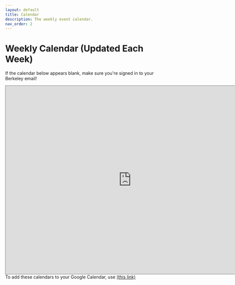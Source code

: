 ```yaml
---
layout: default
title: Calendar
description: The weekly event calendar.
nav_order: 2
---
```


# Weekly Calendar (Updated Each Week)

If the calendar below appears blank, make sure you're signed in to your Berkeley email!

<iframe src="https://calendar.google.com/calendar/embed?src=c_d9fae69993c565e157760d98d4c42ce34e263a9ef811b6ee2907e3d528eb0554%40group.calendar.google.com&ctz=America%2FLos_Angeles&mode=WEEK&
src=src=c_0f25a65904407d7794eb449066c00dabf2eacc57cd1aba12cd038e3b333a1a4f%40group.calendar.google.com&ctz=America%2FLos_Angeles&mode&
src=c_70c17ff88c8e19ba6f151ea5c5bbd253331e6cbd95b00599ac21e59072f81cc1%40group.calendar.google.com&ctz=America%2FLos_Angeles&mode&
src=c_fc2640bbb3f9205e798bc6eaefbff68a4d1090a928ca185b34fb4214184f14e1%40group.calendar.google.com&ctz=America%2FLos_Angeles&mode&
src=c_8eb00fa139d536506905e7cb5d02ff9fe8cad0e566ed89ed6a89e2b840a2077c%40group.calendar.google.com&ctz=America%2FLos_Angeles&mode&
src=c_3878e48b454692eedaf68e10443149df3ab5a13081c79993f9be76702b8d2863%40group.calendar.google.com&ctz=America%2FLos_Angeles&mode&
color=%23D81B60&color=%239E69AF&color=%238E24AA&color=%23F6BF26&color=%23009688&&color=%23FF0000" style="border:solid 1px #777" width="800" height="600" frameborder="0" scrolling="no"></iframe>
To add these calendars to your Google Calendar, use <a href="https://calendar.google.com/calendar/ical/c_d9fae69993c565e157760d98d4c42ce34e263a9ef811b6ee2907e3d528eb0554%40group.calendar.google.com/public/basic.ics&
c_0f25a65904407d7794eb449066c00dabf2eacc57cd1aba12cd038e3b333a1a4f%40group.calendar.google.com/public/basic.ics&
c_8eb00fa139d536506905e7cb5d02ff9fe8cad0e566ed89ed6a89e2b840a2077c%40group.calendar.google.com/public/basic.ics&
c_70c17ff88c8e19ba6f151ea5c5bbd253331e6cbd95b00599ac21e59072f81cc1%40group.calendar.google.com/public/basic.ics&
/c_3878e48b454692eedaf68e10443149df3ab5a13081c79993f9be76702b8d2863%40group.calendar.google.com/public/basic.ics&
c_fc2640bbb3f9205e798bc6eaefbff68a4d1090a928ca185b34fb4214184f14e1%40group.calendar.google.com/public/basic.ics">(this link)</a>
